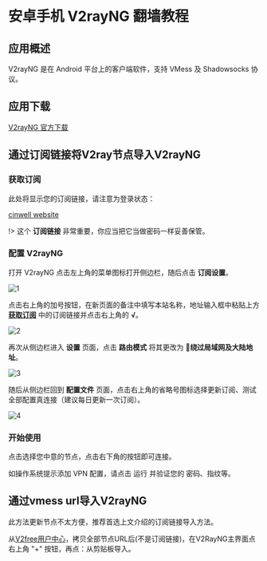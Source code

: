 # 安卓手机 V2rayNG 翻墙教程

## 应用概述

V2rayNG 是在 Android 平台上的客户端软件，支持 VMess 及 Shadowsocks 协议。

## 应用下载

[V2rayNG 官方下载](https://github.com/2dust/v2rayNG/releases)

## 通过订阅链接将V2ray节点导入V2rayNG

### 获取订阅

此处将显示您的订阅链接，请注意为登录状态：

[cinwell website](/sublink?type=v2ray ':include :type=markdown')

!> 这个 **订阅链接** 非常重要，你应当把它当做密码一样妥善保管。

### 配置 V2rayNG

打开 V2rayNG 点击左上角的菜单图标打开侧边栏，随后点击 **订阅设置**。

![1](https://i.loli.net/2019/02/13/5c62fd8327c0e.png)

点击右上角的加号按钮，在新页面的备注中填写本站名称，地址输入框中粘贴上方 **[获取订阅](#获取订阅)** 中的订阅链接并点击右上角的 **√**。

![2](https://i.loli.net/2019/02/13/5c62fef253cd4.jpg)

再次从侧边栏进入 **设置** 页面，点击 **路由模式** 将其更改为 **绕过局域网及大陆地址**。

![3](https://i.loli.net/2019/02/13/5c62ffab506fb.jpeg)

随后从侧边栏回到 **配置文件** 页面，点击右上角的省略号图标选择更新订阅、测试全部配置真连接（建议每日更新一次订阅）。

![4](https://i.loli.net/2019/02/13/5c630072445ec.jpeg)

### 开始使用

点击选择您中意的节点，点击右下角的按钮即可连接。

如操作系统提示添加 VPN 配置，请点击 运行 并验证您的 密码、指纹等。

## 通过vmess url导入V2rayNG

此方法更新节点不太方便，推荐首选上文介绍的订阅链接导入方法。

从[V2free用户中心](/user ':ignore')，拷贝全部节点URL后(不是订阅链接)，在V2RayNG主界面点右上角 "+" 按钮，再点：从剪贴板导入。
